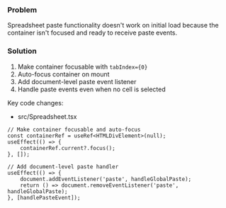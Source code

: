 ### Problem
Spreadsheet paste functionality doesn't work on initial load because the container isn't focused and ready to receive paste events.

### Solution
1. Make container focusable with `tabIndex={0}`
2. Auto-focus container on mount
3. Add document-level paste event listener
4. Handle paste events even when no cell is selected

Key code changes:
- src/Spreadsheet.tsx
```tsx
// Make container focusable and auto-focus
const containerRef = useRef<HTMLDivElement>(null);
useEffect(() => {
    containerRef.current?.focus();
}, []);

// Add document-level paste handler
useEffect(() => {
    document.addEventListener('paste', handleGlobalPaste);
    return () => document.removeEventListener('paste', handleGlobalPaste);
}, [handlePasteEvent]);
```